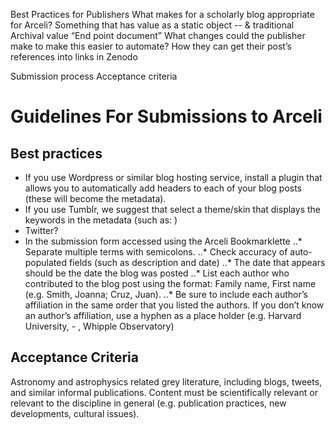 Best Practices for Publishers
What makes for a scholarly blog appropriate for Arceli?
    Something that has value as a static object -- & traditional Archival value
    “End point document”
What changes could the publisher make to make this easier to automate?
How they can get their post’s references into links in Zenodo

Submission process
Acceptance criteria

# Guidelines For Submissions to Arceli

## Best practices
* If you use Wordpress or similar blog hosting service, install a plugin that allows you to automatically add headers to each of your blog posts (these will become the metadata).
* If you use Tumblr, we suggest that select a theme/skin that displays the keywords in the metadata (such as: )
* Twitter?
* In the submission form accessed using the Arceli Bookmarklette
..* Separate multiple terms with semicolons.
..* Check accuracy of auto-populated fields (such as description and date)
..* The date that appears should be the date the blog was posted
..* List each author who contributed to the blog post using the format: Family name, First name (e.g. Smith, Joanna; Cruz, Juan).
..* Be sure to include each author’s affiliation in the same order that you listed the authors.  If you don’t know an author’s affiliation, use a hyphen as a place holder (e.g. Harvard University, - , Whipple Observatory)


## Acceptance Criteria
Astronomy and astrophysics related grey literature, including blogs, tweets, and similar informal publications.  Content must be scientifically relevant or relevant to the discipline in general (e.g. publication practices, new developments, cultural issues). 
